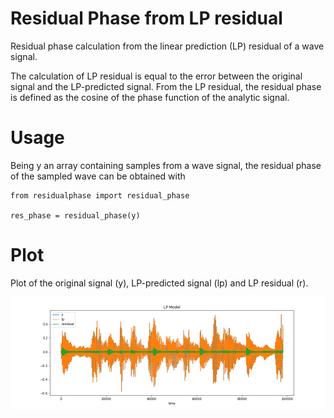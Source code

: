 # Residual Phase from LP residual

Residual phase calculation from the linear prediction (LP) residual of a wave signal. <br>

The calculation of LP residual is equal to the error between the original signal and the LP-predicted signal.
From the LP residual, the residual phase is defined as the cosine of the phase function of the analytic signal.

# Usage

Being y an array containing samples from a wave signal, the residual phase of the sampled wave can be obtained with

```
from residualphase import residual_phase

res_phase = residual_phase(y)
```

# Plot

Plot of the original signal (y), LP-predicted signal (lp) and LP residual (r). 


![Image description](output/residual_signal.png)




